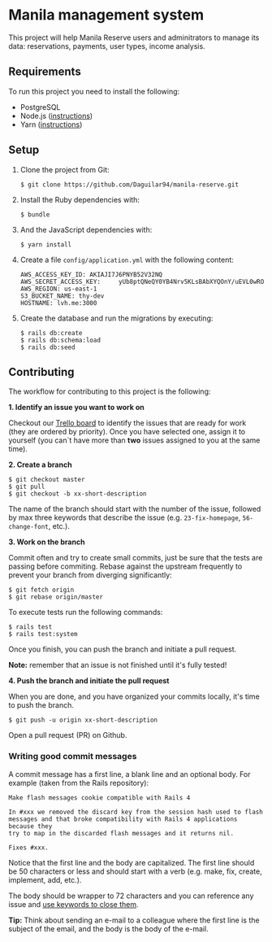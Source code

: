 
# Manila management system

This project will help Manila Reserve users and adminitrators to manage its data: reservations, payments, user types, income analysis.

## Requirements

To run this project you need to install the following:

* PostgreSQL
* Node.js ([instructions](https://github.com/makeitrealcamp/node-installation))
* Yarn ([instructions](https://yarnpkg.com/en/docs/install))

## Setup

1. Clone the project from Git:

    ```
    $ git clone https://github.com/Daguilar94/manila-reserve.git
    ```

2. Install the Ruby dependencies with:

    ```
    $ bundle
    ```

3. And the JavaScript dependencies with:

    ```
    $ yarn install
    ```

4. Create a file `config/application.yml` with the following content:

    ```
    AWS_ACCESS_KEY_ID: AKIAJI7J6PNYB52V32NQ
    AWS_SECRET_ACCESS_KEY:     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
    AWS_REGION: us-east-1
    S3_BUCKET_NAME: thy-dev
    HOSTNAME: lvh.me:3000
    ```

5. Create the database and run the migrations by executing:

    ```
    $ rails db:create
    $ rails db:schema:load
    $ rails db:seed
    ```

## Contributing

The workflow for contributing to this project is the following:

**1. Identify an issue you want to work on**

Checkout our [Trello board]() to identify the issues that are ready for work (they are ordered by priority). Once you have selected one, assign it to yourself (you can`t have more than **two** issues assigned to you at the same time).

**2. Create a branch**

```
$ git checkout master
$ git pull
$ git checkout -b xx-short-description
```

The name of the branch should start with the number of the issue, followed by max three keywords that describe the issue (e.g. `23-fix-homepage`, `56-change-font`, etc.).

**3. Work on the branch**

Commit often and try to create small commits, just be sure that the tests are passing before commiting. Rebase against the upstream frequently to prevent your branch from diverging significantly:

```
$ git fetch origin
$ git rebase origin/master
```

To execute tests run the following commands:

```
$ rails test
$ rails test:system
```

Once you finish, you can push the branch and initiate a pull request.

**Note:** remember that an issue is not finished until it's fully tested!

**4. Push the branch and initiate the pull request**

When you are done, and you have organized your commits locally, it's time to push the branch.

```
$ git push -u origin xx-short-description
```

Open a pull request (PR) on Github.

### Writing good commit messages

A commit message has a first line, a blank line and an optional body. For example (taken from the Rails repository):

```
Make flash messages cookie compatible with Rails 4

In #xxx we removed the discard key from the session hash used to flash
messages and that broke compatibility with Rails 4 applications because they
try to map in the discarded flash messages and it returns nil.

Fixes #xxx.
```

Notice that the first line and the body are capitalized. The first line should be 50 characters or less and should start with a verb (e.g. make, fix, create, implement, add, etc.).

The body should be wrapper to 72 characters and you can reference any issue and [use keywords to close them](https://help.github.com/articles/closing-issues-via-commit-messages/).

**Tip:** Think about sending an e-mail to a colleague where the first line is the subject of the email, and the body is the body of the e-mail.
